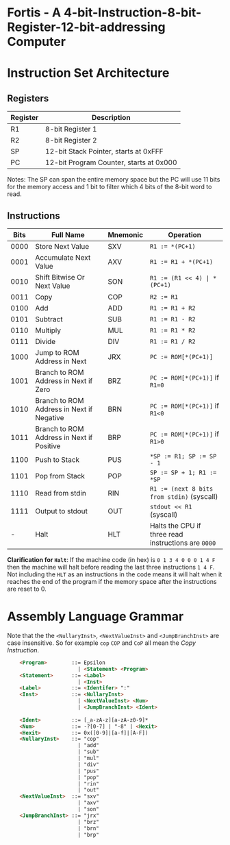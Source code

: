# Fortis - A 4-bit-Instruction-8-bit-Register-12-bit-addressing Computer

# Instruction Set Architecture

## Registers
| Register | Description |
| -------- | ----------- |
| R1 | 8-bit Register 1 |
| R2 | 8-bit Register 2 |
| SP | 12-bit Stack Pointer, starts at 0xFFF |
| PC | 12-bit Program Counter, starts at 0x000 |

Notes: The SP can span the entire memory space but the PC will use 11 bits for the memory access and 1 bit to filter which 4 bits of the 8-bit word to read.

## Instructions

| Bits | Full Name | Mnemonic | Operation |
| ---- | --------- | -------- | --------- |
| 0000 | Store Next Value | SXV | `R1 := *(PC+1)` |
| 0001 | Accumulate Next Value | AXV | `R1 := R1 + *(PC+1)` |
| 0010 | Shift Bitwise Or Next Value | SON | `R1 := (R1 << 4) \| *(PC+1)` |
| 0011 | Copy | COP | `R2 := R1` |
| 0100 | Add | ADD | `R1 := R1 + R2` |
| 0101 | Subtract | SUB | `R1 := R1 - R2` |
| 0110 | Multiply | MUL | `R1 := R1 * R2` |
| 0111 | Divide | DIV | `R1 := R1 / R2` |
| 1000 | Jump to ROM Address in Next  | JRX | `PC := ROM[*(PC+1)]` |
| 1001 | Branch to ROM Address in Next if Zero | BRZ | `PC := ROM[*(PC+1)]` if `R1=0` |
| 1010 | Branch to ROM Address in Next if Negative | BRN | `PC := ROM[*(PC+1)]` if `R1<0` |
| 1011 | Branch to ROM Address in Next if Positive | BRP | `PC := ROM[*(PC+1)]` if `R1>0` |
| 1100 | Push to Stack | PUS | `*SP := R1; SP := SP - 1` |
| 1101 | Pop from Stack | POP | `SP := SP + 1; R1 := *SP` |
| 1110 | Read from stdin | RIN | `R1 := (next 8 bits from stdin)` (syscall) |
| 1111 | Output to stdout | OUT | `stdout << R1` (syscall) |
| -    | Halt             | HLT | Halts the CPU if three read instructions are `0000` |

**Clarification for `Halt`**: If the machine code (in hex) is `0 1 3 4 0 0 0 1 4 F` then the machine will halt before reading the last three instructions `1 4 F`.
Not including the `HLT` as an instructions in the code means it will halt when it reaches the end of the program if the memory space after the instructions are reset to 0.
# Assembly Language Grammar
Note that the the `<NullaryInst>`, `<NextValueInst>` and `<JumpBranchInst>` are case insensitive.
So for example `cop` `COP` and `CoP` all mean the *Copy Instruction*.

```html
    <Program>        ::= Epsilon
                       | <Statement> <Program>
    <Statement>      ::= <Label>
                       | <Inst>
    <Label>          ::= <Identifer> ":"
    <Inst>           ::= <NullaryInst>
                       | <NextValueInst> <Num>
                       | <JumpBranchInst> <Ident>
    
    <Ident>          ::= [_a-zA-z][a-zA-z0-9]*
    <Num>            ::= -?[0-7] | "-8" | <Hexit>
    <Hexit>          ::= 0x([0-9]|[a-f]|[A-F])
    <NullaryInst>    ::= "cop"
                       | "add"
                       | "sub"
                       | "mul"
                       | "div"
                       | "pus"
                       | "pop"
                       | "rin"
                       | "out"
    <NextValueInst>  ::= "sxv"
                       | "axv"
                       | "son"
    <JumpBranchInst> ::= "jrx"
                       | "brz"
                       | "brn"
                       | "brp"
```
